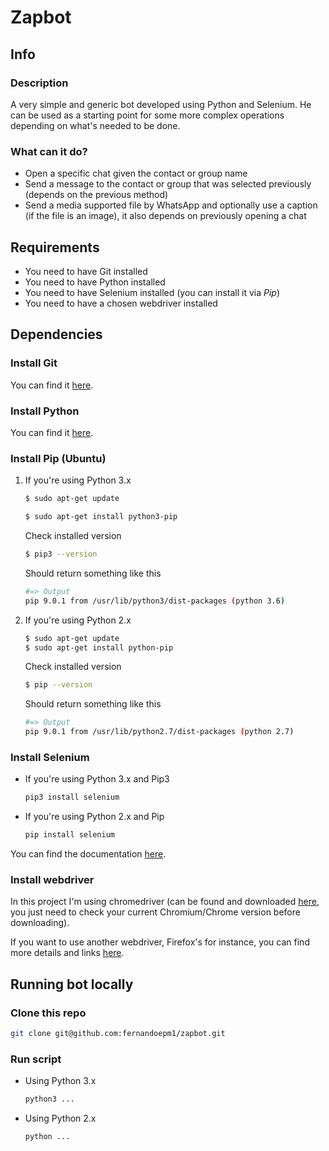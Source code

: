 # Zapbot

## Info

### Description

A very simple and generic bot developed using Python and Selenium.
He can be used as a starting point for some more complex operations depending on what's needed to be done.

### What can it do?

* Open a specific chat given the contact or group name
* Send a message to the contact or group that was selected previously (depends on the previous method)
* Send a media supported file by WhatsApp and optionally use a caption (if the file is an image),
it also depends on previously opening a chat

## Requirements

* You need to have Git installed
* You need to have Python installed
* You need to have Selenium installed (you can install it via _Pip_)
* You need to have a chosen webdriver installed

## Dependencies

### Install Git

You can find it [here](https://git-scm.com/).

### Install Python

You can find it [here](https://www.python.org/).

### Install Pip (Ubuntu)

1. If you're using Python 3.x
    ```bash
    $ sudo apt-get update

    $ sudo apt-get install python3-pip
    ```

    Check installed version
    ```bash
    $ pip3 --version
    ```

    Should return something like this
    ```bash
    #=> Output
    pip 9.0.1 from /usr/lib/python3/dist-packages (python 3.6)
    ```

2. If you're using Python 2.x
    ```bash
    $ sudo apt-get update
    $ sudo apt-get install python-pip
    ```

    Check installed version
    ```bash
    $ pip --version
    ```

    Should return something like this
    ```bash
    #=> Output
    pip 9.0.1 from /usr/lib/python2.7/dist-packages (python 2.7)
    ```

### Install Selenium

* If you're using Python 3.x and Pip3
    ```bash
    pip3 install selenium
    ```

* If you're using Python 2.x and Pip
    ```bash
    pip install selenium
    ```

You can find the documentation [here](https://selenium-python.readthedocs.io/getting-started.html).

### Install webdriver

In this project I'm using chromedriver (can be found and downloaded [here](https://sites.google.com/a/chromium.org/chromedriver/downloads), you just need to check your current Chromium/Chrome version before downloading).

If you want to use another webdriver, Firefox's for instance, you can find more details and links [here](https://selenium-python.readthedocs.io/installation.html).

## Running bot locally

### Clone this repo

```bash
git clone git@github.com:fernandoepm1/zapbot.git
```

### Run script

* Using Python 3.x
    ```bash
    python3 ...
    ```

* Using Python 2.x
    ```bash
    python ...
    ```
